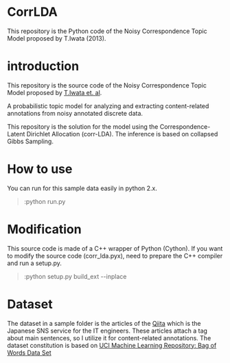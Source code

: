 # CorrLDA
This repository is the Python code of the Noisy Correspondence Topic Model proposed by T.Iwata (2013).

# introduction
This repository is the source code of the Noisy Correspondence Topic Model proposed by [T.Iwata et. al](http://ieeexplore.ieee.org/xpl/login.jsp?tp=&arnumber=6193102&url=http%3A%2F%2Fieeexplore.ieee.org%2Fiel5%2F69%2F6517838%2F06193102.pdf%3Farnumber%3D6193102).

A probabilistic topic model for analyzing and extracting content-related annotations from noisy annotated discrete data. 

This repository is the solution for the model using the Correspondence-Latent Dirichlet Allocation (corr-LDA).
The inference is based on collapsed Gibbs Sampling.

# How to use
You can run for this sample data easily in python 2.x.

> :python run.py

# Modification
This source code is made of a C++ wrapper of Python (Cython).
If you want to modify the source code (corr_lda.pyx), need to prepare the C++ compiler and run a setup.py.

> :python setup.py build_ext --inplace

# Dataset
The dataset in a sample folder is the articles of the [Qiita](http://qiita.com/) which is the Japanese SNS service for the IT engineers.
These articles attach a tag about main sentences, so I utilize it for content-related annotations.
The dataset constitution is based on [UCI Machine Learning Repository: Bag of Words Data Set](http://archive.ics.uci.edu/ml/datasets/Bag+of+Words)
